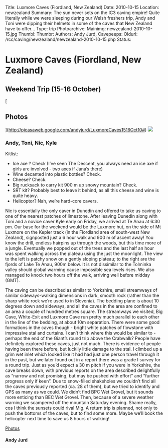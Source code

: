 Title: Luxmore Caves (Fiordland, New Zealand)
Date: 2010-10-15
Location: newzealand
Summary: The sun never sets on the IC3 caving empire!
Quite literally while we were sleeping during our Welsh freshers trip, Andy and Toni were dipping their helmets in some of the caves that New Zealand have to offer...
Type: trip
Photoarchive:
Mainimg: newzealand-2010-10-15.jpg
Thumbl: 
Thumbr: 
Authors: Andy Jurd, 
Cavepeeps:
Oldurl: /rcc/caving/newzealand/newzealand-2010-10-15.php
Status:

#  Luxmore Caves (Fiordland, New Zealand) 

##  Weekend Trip (15-16 October) 

[

##  Photos 

](http://picasaweb.google.com/andyjurd/LuxmoreCaves1516Oct10#) [ ![](newzealand-2010-10-15.jpg) ](http://picasaweb.google.com/andyjurd/LuxmoreCaves1516Oct10#)

###  Andy, Toni, Nic, Kyle 

Kitlist: 

  * Ice axe ? Check (I’ve seen The Descent, you always need an ice axe if girls are involved - two axes if Jana’s there) 
  * Wine decanted into plastic bottles? Check. 
  * Cheese? Check. 
  * Big rucksack to carry kit 900 m up snowy mountain? Check. 
  * SRT kit? Probably best to leave it behind, as all this cheese and wine is quite heavy. 
  * Helicoptor? Nah, we’re hard-core cavers. 

Nic is essentially the only caver in Dunedin and offered to take us caving to one of the nearest patches of limestone. After leaving Dunedin along with Toni and a novice caver Kyle early on Friday, we arrived at Te Anau at 6:30 pm. Our base for the weekend would be the Luxmore hut, on the side of Mt Luxmore on the Kepler track (in the Fiordland area of south-west New Zealand), signposted just a 6 hour walk and 900 m of ascent away! You know the drill, endless hairpins up through the woods, but this time more of a jungle. Eventually we popped out of the trees and the last half an hour was spent walking across the plateau using the just the moonlight. The view to the left is patchy snow on a gently sloping plateau; to the right are the fjords of Lake Te Anau, 900m below. It is not dissimilar to the Tolminka valley should global warming cause impossible sea levels rises. We also managed to knock two hours off the walk, arriving well before midday (GMT). 

The caving can be described as similar to Yorkshire, small streamways of similar sideways-walking dimensions in dark, smooth rock (rather than the sharp white rock we’re used to in Slovenia). The bedding plane is about 10 degrees down and sideways, and all the caves in the area are confined to an area a couple of hundred metres square. The streamways we visited, Big Cave, White-Exit and Luxmore Cave run pretty much parallel to each other in the line of the bedding, at about 10m separation. There were some good formations in the caves though - bright white patches of flowstone with impressive stal and curtains. I can’t think where this would be similar to - perhaps the end of the Giant’s round trip above the Crabwalk? People have definitely explored these caves, just not much. There is evidence of people having been there before, but luckily little damage to the stal. I climbed up a grim wet inlet which looked like it had had just one person travel through it in the past, but we later found out in a report there was a grade I survey for a round trip. Just as you’d expect a 30 m pitch if you were in Yorkshire, the cave breaks down, with previous reports on the area described delightfully as “narrow and not promising, but may be pushed with effort” and “further progress only if keen”. Due to snow-filled shakeholes we couldn’t find all the caves previously reported (ca. 28 of them), but we tried to identify and GPS as many as we could. We didn’t find BPC Wet Grovel, but it sounds more enticing than BEC Wet Grovel. Then, because of a severe weather warning we scampered off the mountain Saturday evening. Shame really, cos I think the sunsets could rival Mig. A return trip is planned, not only to push the bottoms of the caves, but to find some more. Maybe we’ll book the helicopter next time to save us 8 hours of walking! 

[ Photos ](http://picasaweb.google.com/andyjurd/LuxmoreCaves1516Oct10#)

####  Andy Jurd 
